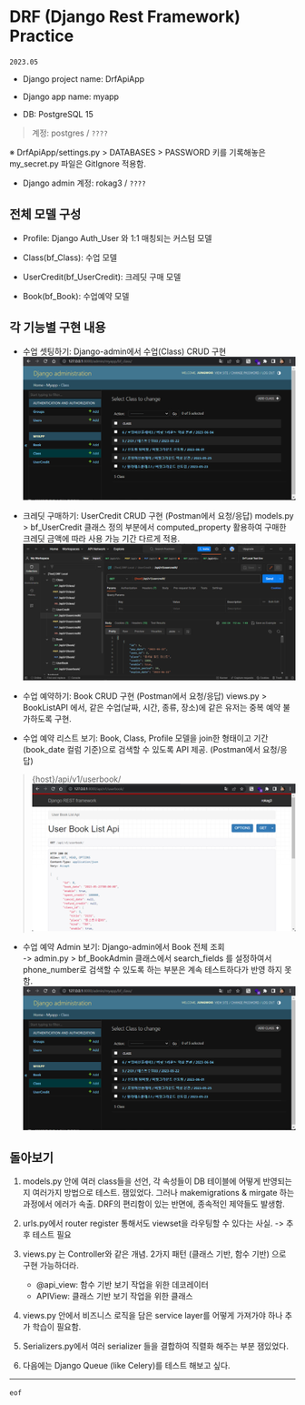 # DRF (Django Rest Framework) Practice
`2023.05`

- Django project name: DrfApiApp

- Django app name: myapp

- DB: PostgreSQL 15<br>
>계정: postgres / `????`

※ DrfApiApp/settings.py > DATABASES > PASSWORD 키를 기록해놓은 my_secret.py 파일은 GitIgnore 적용함.

- Django admin 계정: rokag3 / `????`

## 전체 모델 구성

- Profile: Django Auth_User 와 1:1 매칭되는 커스텀 모델

- Class(bf_Class): 수업 모델

- UserCredit(bf_UserCredit): 크레딧 구매 모델

- Book(bf_Book): 수업예약 모델

## 각 기능별 구현 내용

- 수업 셋팅하기: Django-admin에서 수업(Class) CRUD 구현
![](md_contents/Django-admin-Class.png)

- 크레딧 구매하기: UserCredit CRUD 구현 (Postman에서 요청/응답)
models.py > bf_UserCredit 클래스 정의 부분에서 computed_property 활용하여 구매한 크레딧 금액에 따라 사용 가능 기간 다르게 적용.
![](md_contents/Postman-UserCredit.png)

- 수업 예약하기: Book CRUD 구현 (Postman에서 요청/응답)
views.py > BookListAPI 에서, 같은 수업(날짜, 시간, 종류, 장소)에 같은 유저는 중복 예약 불가하도록 구현.

- 수업 예약 리스트 보기: Book, Class, Profile 모델을 join한 형태이고 기간 (book_date 컬럼 기준)으로 검색할 수 있도록 API 제공. (Postman에서 요청/응답)
> {host}/api/v1/userbook/
![](md_contents/DRF-UserBook.png)

- 수업 예약 Admin 보기: Django-admin에서 Book 전체 조회<br>
-> admin.py > bf_BookAdmin 클래스에서 search_fields 를 설정하여서 phone_number로 검색할 수 있도록 하는 부분은 계속 테스트하다가 반영 하지 못함.
![](md_contents/Django-admin-Class.png)

## 돌아보기

1. models.py 안에 여러 class들을 선언, 각 속성들이 DB 테이블에 어떻게 반영되는지 여러가지 방법으로 테스트. 잼있었다.
그러나 makemigrations & mirgate 하는 과정에서 에러가 속출. DRF의 편리함이 있는 반면에, 종속적인 제약들도 발생함.

1. urls.py에서 router register 통해서도 viewset을 라우팅할 수 있다는 사실. -> 추후 테스트 필요

1. views.py 는 Controller와 같은 개념. 2가지 패턴 (클래스 기반, 함수 기반) 으로 구현 가능하더라.
    - @api_view: 함수 기반 보기 작업을 위한 데코레이터
    - APIView: 클래스 기반 보기 작업을 위한 클래스

1. views.py 안에서 비즈니스 로직을 담은 service layer를 어떻게 가져가야 하나 추가 학습이 필요함.

1. Serializers.py에서 여러 serializer 들을 결합하여 직렬화 해주는 부분 잼있었다.

1. 다음에는 Django Queue (like Celery)를 테스트 해보고 싶다.

---
`eof`